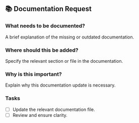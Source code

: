 ## 📚 Documentation Request

### What needs to be documented?

A brief explanation of the missing or outdated documentation.

### Where should this be added?

Specify the relevant section or file in the documentation.

### Why is this important?

Explain why this documentation update is necessary.

### Tasks

- [ ] Update the relevant documentation file.
- [ ] Review and ensure clarity.

